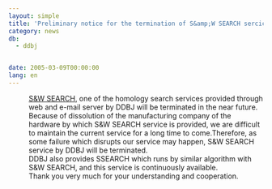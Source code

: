 ```yaml
---
layout: simple
title: 'Preliminary notice for the termination of S&amp;W SEARCH sercice by DDBJ'
category: news
db:
  - ddbj


date: 2005-03-09T00:00:00
lang: en
---
```


<dd><a href="/search/swsearch-e.html">S&amp;W SEARCH</a>, one of the homology search services provided through web and e-mail server by DDBJ will be terminated in the near future.
<dd>Because of dissolution of the manufacturing company of the hardware by which S&amp;W SEARCH service is provided, we are difficult to maintain the current service for a long time to come.Therefore, as some failure which disrupts our service may happen, S&amp;W SEARCH service by DDBJ will be terminated.
<dd>DDBJ also provides SSEARCH which runs by similar algorithm with S&amp;W SEARCH, and this service is continuously available.
<dd>Thank you very much for your understanding and cooperation.</dd>
</dd>
</dd>
</dd>
